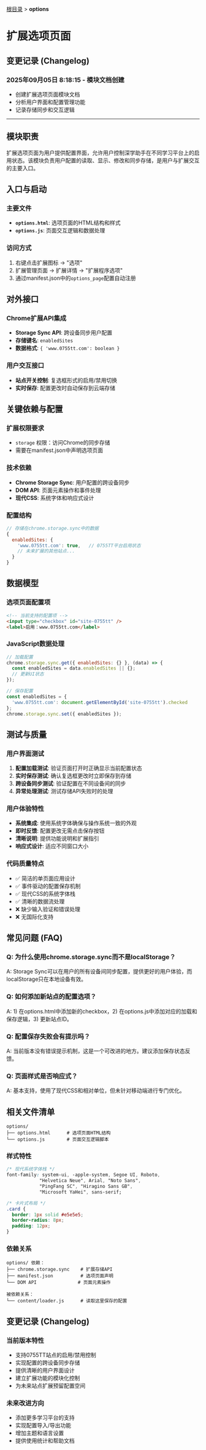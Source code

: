 [根目录](../CLAUDE.md) > **options**

# 扩展选项页面

## 变更记录 (Changelog)

### 2025年09月05日 8:18:15 - 模块文档创建
- 创建扩展选项页面模块文档
- 分析用户界面和配置管理功能
- 记录存储同步和交互逻辑

---

## 模块职责

扩展选项页面为用户提供配置界面，允许用户控制深学助手在不同学习平台上的启用状态。该模块负责用户配置的读取、显示、修改和同步存储，是用户与扩展交互的主要入口。

## 入口与启动

### 主要文件
- **`options.html`**: 选项页面的HTML结构和样式
- **`options.js`**: 页面交互逻辑和数据处理

### 访问方式
1. 右键点击扩展图标 → "选项"
2. 扩展管理页面 → 扩展详情 → "扩展程序选项"
3. 通过manifest.json中的`options_page`配置自动注册

## 对外接口

### Chrome扩展API集成
- **Storage Sync API**: 跨设备同步用户配置
- **存储键名**: `enabledSites`
- **数据格式**: `{ 'www.0755tt.com': boolean }`

### 用户交互接口
- **站点开关控制**: 复选框形式的启用/禁用切换
- **实时保存**: 配置更改时自动保存到云端存储

## 关键依赖与配置

### 扩展权限要求
- `storage` 权限：访问Chrome的同步存储
- 需要在manifest.json中声明选项页面

### 技术依赖
- **Chrome Storage Sync**: 用户配置的跨设备同步
- **DOM API**: 页面元素操作和事件处理
- **现代CSS**: 系统字体和响应式设计

### 配置结构
```javascript
// 存储在chrome.storage.sync中的数据
{
  enabledSites: {
    'www.0755tt.com': true,   // 0755TT平台启用状态
    // 未来扩展的其他站点...
  }
}
```

## 数据模型

### 选项页面配置项
```html
<!-- 当前支持的配置项 -->
<input type="checkbox" id="site-0755tt" />
<label>启用：www.0755tt.com</label>
```

### JavaScript数据处理
```javascript
// 加载配置
chrome.storage.sync.get({ enabledSites: {} }, (data) => {
  const enabledSites = data.enabledSites || {};
  // 更新UI状态
});

// 保存配置
const enabledSites = {
  'www.0755tt.com': document.getElementById('site-0755tt').checked
};
chrome.storage.sync.set({ enabledSites });
```

## 测试与质量

### 用户界面测试
1. **配置加载测试**: 验证页面打开时正确显示当前配置状态
2. **实时保存测试**: 确认复选框更改时立即保存到存储  
3. **跨设备同步测试**: 验证配置在不同设备间的同步
4. **异常处理测试**: 测试存储API失败时的处理

### 用户体验特性
- **系统集成**: 使用系统字体确保与操作系统一致的外观
- **即时反馈**: 配置更改无需点击保存按钮
- **清晰说明**: 提供功能说明和扩展指引
- **响应式设计**: 适应不同窗口大小

### 代码质量特点
- ✅ 简洁的单页面应用设计
- ✅ 事件驱动的配置保存机制
- ✅ 现代CSS的系统字体栈
- ✅ 清晰的数据流处理
- ❌ 缺少输入验证和错误处理
- ❌ 无国际化支持

## 常见问题 (FAQ)

### Q: 为什么使用chrome.storage.sync而不是localStorage？
A: Storage Sync可以在用户的所有设备间同步配置，提供更好的用户体验，而localStorage只在本地设备有效。

### Q: 如何添加新站点的配置选项？
A: 1) 在options.html中添加新的checkbox，2) 在options.js中添加对应的加载和保存逻辑，3) 更新站点ID。

### Q: 配置保存失败会有提示吗？
A: 当前版本没有错误提示机制，这是一个可改进的地方。建议添加保存状态反馈。

### Q: 页面样式是否响应式？
A: 基本支持，使用了现代CSS和相对单位，但未针对移动端进行专门优化。

## 相关文件清单

```
options/
├── options.html      # 选项页面HTML结构
└── options.js        # 页面交互逻辑脚本
```

### 样式特性
```css
/* 现代系统字体栈 */
font-family: system-ui, -apple-system, Segoe UI, Roboto, 
            "Helvetica Neue", Arial, "Noto Sans", 
            "PingFang SC", "Hiragino Sans GB", 
            "Microsoft YaHei", sans-serif;

/* 卡片式布局 */
.card {
  border: 1px solid #e5e5e5;
  border-radius: 8px;
  padding: 12px;
}
```

### 依赖关系
```
options/ 依赖：
├── chrome.storage.sync    # 扩展存储API
├── manifest.json          # 选项页面声明
└── DOM API               # 页面元素操作

被依赖关系：
└── content/loader.js      # 读取这里保存的配置
```

## 变更记录 (Changelog)

### 当前版本特性
- 支持0755TT站点的启用/禁用控制
- 实现配置的跨设备同步存储
- 提供清晰的用户界面设计
- 建立扩展功能的模块化控制
- 为未来站点扩展预留配置空间

### 未来改进方向
- 添加更多学习平台的支持
- 实现配置导入/导出功能
- 增加主题和语言设置
- 提供使用统计和帮助文档